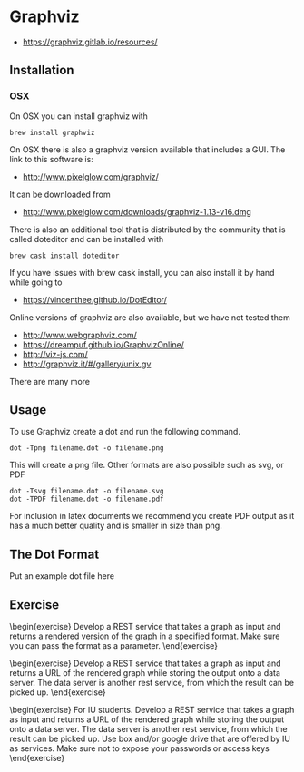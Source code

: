 # Graphviz

* <https://graphviz.gitlab.io/resources/>


## Installation 

### OSX

On OSX you can install graphviz with 

	brew install graphviz

On OSX there is also a graphviz version available that includes a GUI. The link to this software is:

* <http://www.pixelglow.com/graphviz/>

It can be downloaded from 

* <http://www.pixelglow.com/downloads/graphviz-1.13-v16.dmg>

There is also an additional tool that is distributed by the community that is called doteditor and can be installed with 

	brew cask install doteditor
	
If you have issues with brew cask install, you can also install it by hand while going to 

* <https://vincenthee.github.io/DotEditor/>
	
Online versions of graphviz are also available, but we have not tested them

* <http://www.webgraphviz.com/>
* https://dreampuf.github.io/GraphvizOnline/
* http://viz-js.com/
* http://graphviz.it/#/gallery/unix.gv

There are many more

## Usage

To use Graphviz create a dot and run the following command.

	dot -Tpng filename.dot -o filename.png

This will create a png file. Other formats are also possible such as svg, or PDF 


	dot -Tsvg filename.dot -o filename.svg
	dot -TPDF filename.dot -o filename.pdf

For inclusion in latex documents we recommend you create PDF output as it has a much better quality and is smaller in size than png.

## The Dot Format

Put an example dot file here

## Exercise

\begin{exercise}
Develop a REST service that takes a graph as input and returns a rendered version of the graph in a specified format. Make sure you can pass the format as a parameter.
\end{exercise}

\begin{exercise}
Develop a REST service that takes a graph as input and returns a URL of the rendered graph while storing the output onto a data server. The data server is another rest service, from which the result can be picked up. 
\end{exercise}

\begin{exercise}
For IU students. Develop a REST service that takes a graph as input and returns a URL of the rendered graph while storing the output onto a data server. The data server is another rest service, from which the result can be picked up. Use box and/or google drive that are offered by IU as services. Make sure not to expose your passwords or access keys
\end{exercise}

